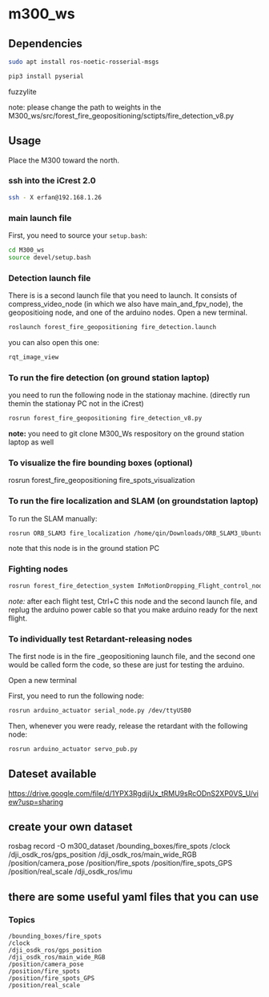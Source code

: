# m300_ws

## Dependencies
```bash
sudo apt install ros-noetic-rosserial-msgs

pip3 install pyserial
```

fuzzylite

note: please change the path to weights in the M300_ws/src/forest_fire_geopositioning/sctipts/fire_detection_v8.py

## Usage

Place the M300 toward the north.

### ssh into the iCrest 2.0

```bash
ssh - X erfan@192.168.1.26
```

### main launch file
First, you need to source your `setup.bash`:
```bash
cd M300_ws
source devel/setup.bash
```


### Detection launch file

There is is a second launch file that you need to launch. It consists of compress_video_node (in which we also have main_and_fpv_node), the geopositioing node, and one of the arduino nodes.
Open a new terminal.

```bash
roslaunch forest_fire_geopositioning fire_detection.launch 
```

you can also open this one:
```bash
rqt_image_view
```


### To run the fire detection (on ground station laptop)
you need to run the following node in the stationay machine. (directly run themin the stationay PC not in the iCrest)
```bash
rosrun forest_fire_geopositioning fire_detection_v8.py
```

**note:** you need to git clone M300_Ws respository on the ground station laptop as well

### To visualize the fire bounding boxes (optional)
rosrun forest_fire_geopositioning fire_spots_visualization

### To run the fire localization and SLAM (on groundstation laptop)
To run the SLAM manually:
```bash
rosrun ORB_SLAM3 fire_localization /home/qin/Downloads/ORB_SLAM3_Ubuntu_20/Vocabulary/ORBvoc.txt /home/qin/Downloads/ORB_SLAM3_Ubuntu_20/Examples_old/Monocular/GoPro.yaml
```
note that this node is in the ground station PC


### Fighting nodes
```bash
rosrun forest_fire_detection_system InMotionDropping_Flight_control_node
```

*note:* after each flight test, Ctrl+C this node and the second launch file, and replug the arduino power cable so that you make arduino ready for the next flight.

### To individually test Retardant-releasing nodes
The first node is in the fire _geopositioning launch file, and the second one would be called form the code, so these are just for testing the arduino. 

Open a new terminal

First, you need to run the following node:
```bash
rosrun arduino_actuator serial_node.py /dev/ttyUSB0
```
Then, whenever you were ready, release the retardant with the following node:
```bash
rosrun arduino_actuator servo_pub.py
```



## Dateset available
https://drive.google.com/file/d/1YPX3RgdjjUx_tRMU9sRcODnS2XP0VS_U/view?usp=sharing


## create your own dataset
rosbag record -O m300_dataset /bounding_boxes/fire_spots /clock /dji_osdk_ros/gps_position /dji_osdk_ros/main_wide_RGB /position/camera_pose /position/fire_spots /position/fire_spots_GPS /position/real_scale /dji_osdk_ros/imu

## there are some useful yaml files that you can use


### Topics
```
/bounding_boxes/fire_spots
/clock
/dji_osdk_ros/gps_position
/dji_osdk_ros/main_wide_RGB
/position/camera_pose
/position/fire_spots
/position/fire_spots_GPS
/position/real_scale
```
